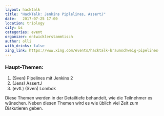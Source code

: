 ```yaml
---
layout: hacktalk
title: "HackTalk: Jenkins Piplelines, AssertJ"
date:   2017-07-25 17:00
location: triology
city: bs
categories: event
organizer: entwicklerstammtisch
author: olli
with_drinks: false
xing_link: https://www.xing.com/events/hacktalk-braunschweig-pipelines-jenkins-2-assertj-1838722
---
```


### Haupt-Themen:

1. (Sven) Pipelines mit Jenkins 2
2. (Jens) AssertJ
3. (evtl.) (Sven) Lombok

Diese Themen werden in der Detailtiefe behandelt, wie die Teilnehmer es wünschen. Neben diesen Themen wird es wie üblich viel Zeit zum Diskutieren geben.
